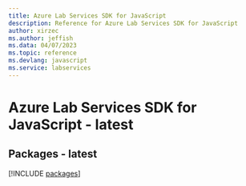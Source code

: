 ```yaml
---
title: Azure Lab Services SDK for JavaScript
description: Reference for Azure Lab Services SDK for JavaScript
author: xirzec
ms.author: jeffish
ms.data: 04/07/2023
ms.topic: reference
ms.devlang: javascript
ms.service: labservices
---
```

# Azure Lab Services SDK for JavaScript - latest
## Packages - latest
[!INCLUDE [packages](lab-services-index.md)]